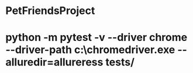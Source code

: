 # PetFriendsProject

# python -m pytest -v --driver chrome --driver-path c:\chromedriver.exe --alluredir=allureress tests/

